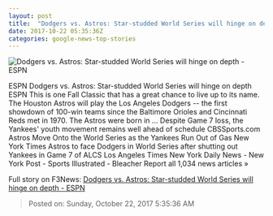 ```yaml
---
layout: post
title:  "Dodgers vs. Astros: Star-studded World Series will hinge on depth - ESPN"
date: 2017-10-22 05:35:36Z
categories: google-news-top-stories
---
```


![Dodgers vs. Astros: Star-studded World Series will hinge on depth - ESPN](http://a3.espncdn.com/combiner/i?img=%2Fphoto%2F2017%2F1020%2Fastros_dodgers_16x9.jpg)

ESPN Dodgers vs. Astros: Star-studded World Series will hinge on depth ESPN This is one Fall Classic that has a great chance to live up to its name. The Houston Astros will play the Los Angeles Dodgers -- the first showdown of 100-win teams since the Baltimore Orioles and Cincinnati Reds met in 1970. The Astros were born in ... Despite Game 7 loss, the Yankees' youth movement remains well ahead of schedule CBSSports.com Astros Move Onto the World Series as the Yankees Run Out of Gas New York Times Astros to face Dodgers in World Series after shutting out Yankees in Game 7 of ALCS Los Angeles Times New York Daily News - New York Post - Sports Illustrated - Bleacher Report all 1,034 news articles »


Full story on F3News: [Dodgers vs. Astros: Star-studded World Series will hinge on depth - ESPN](http://www.f3nws.com/n/yMTBjB)

> Posted on: Sunday, October 22, 2017 5:35:36 AM
